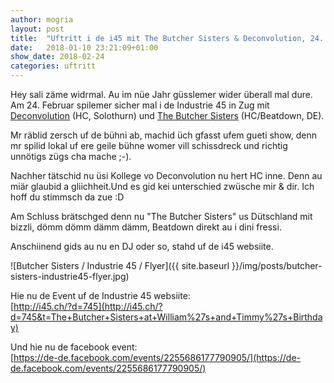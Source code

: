 ```yaml
---
author: mogria
layout: post
title:  "Uftritt i de i45 mit The Butcher Sisters & Deconvolution, 24. Februar"
date:   2018-01-10 23:21:09+01:00
show_date: 2018-02-24
categories: uftritt
---
```



Hey sali zäme widrmal. Au im nüe Jahr güsslemer wider überall mal dure. Am 24. Februar spilemer sicher mal i de Industrie 45 in Zug mit [Deconvolution](https://deconvolution.bandcamp.com/) (HC, Solothurn) und [The Butcher Sisters](https://de-de.facebook.com/thebutchersisters/) (HC/Beatdown, DE).

Mr räblid zersch uf de bühni ab, machid üch gfasst ufem gueti show, denn mr spilid lokal uf ere geile bühne womer vill schissdreck und richtig unnötigs zügs cha mache ;-).

Nachher tätschid nu üsi Kollege vo Deconvolution nu hert HC inne. Denn au miär glaubid a gliichheit.Und es gid kei unterschied zwüsche mir & dir. Ich hoff du stimmsch da zue :D

Am Schluss brätschged denn nu "The Butcher Sisters" us Dütschland mit bizzli, dömm dömm dämm dämm, Beatdown direkt au i dini fressi.

Anschiinend gids au nu en DJ oder so, stahd uf de i45 websiite.

![Butcher Sisters / Industrie 45 / Flyer]({{ site.baseurl }}/img/posts/butcher-sisters-industrie45-flyer.jpg)

Hie nu de Event uf de Industrie 45 websiite:  
[http://i45.ch/?d=745](http://i45.ch/?d=745&t=The+Butcher+Sisters+at+William%27s+and+Timmy%27s+Birthday)

Und hie nu de facebook event:  
[https://de-de.facebook.com/events/2255686177790905/](https://de-de.facebook.com/events/2255686177790905/)
